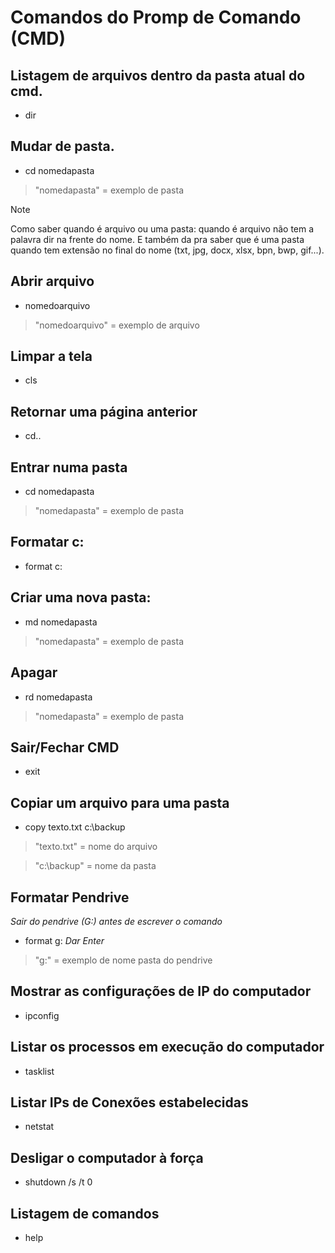 # Comandos do Promp de Comando (CMD)

## Listagem de arquivos dentro da pasta atual do cmd.
- dir

## Mudar de pasta.
- cd nomedapasta
> "nomedapasta" = exemplo de pasta

> [!NOTE]
> Como saber quando é arquivo ou uma pasta: quando é arquivo não tem a palavra dir na frente do nome. E também da pra saber que é uma pasta quando tem extensão no final do nome (txt, jpg, docx, xlsx, bpn, bwp, gif...).

## Abrir arquivo
- nomedoarquivo
> "nomedoarquivo" = exemplo de arquivo

## Limpar a tela
- cls

##  Retornar uma página anterior
- cd..

## Entrar numa pasta
- cd nomedapasta
> "nomedapasta" = exemplo de pasta

## Formatar c:
- format c:

## Criar uma nova pasta:
- md nomedapasta
> "nomedapasta" = exemplo de pasta

## Apagar
- rd nomedapasta
> "nomedapasta" = exemplo de pasta

## Sair/Fechar CMD
- exit

## Copiar um arquivo para uma pasta
- copy texto.txt c:\backup
> "texto.txt" = nome do arquivo

> "c:\backup" = nome da pasta

## Formatar Pendrive
*Sair do pendrive (G:\) antes de escrever o comando*
- format g:
*Dar Enter*

> "g:" = exemplo de nome pasta do pendrive

## Mostrar as configurações de IP do computador
- ipconfig

## Listar os processos em execução do computador
- tasklist

## Listar IPs de Conexões estabelecidas
- netstat

## Desligar o computador à força
- shutdown /s /t 0

## Listagem de comandos
- help